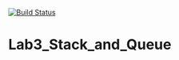 [![Build Status](https://travis-ci.org/booka24/Lab3_Stack_and_Queue.svg?branch=main)](https://travis-ci.org/booka24/Lab3_Stack_and_Queue)

# Lab3_Stack_and_Queue